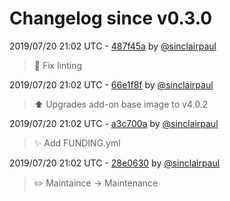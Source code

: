 # Changelog since v0.3.0

2019/07/20 21:02 UTC - [487f45a](https://github.com/hassio-addons/addon-chrony/commit/487f45a1c240d591d97deb681e3533d33b62f045) by [@sinclairpaul](https://github.com/sinclairpaul)
> :hammer: Fix linting 

2019/07/20 21:02 UTC - [66e1f8f](https://github.com/hassio-addons/addon-chrony/commit/66e1f8ff9fb28913354672be2770f07c7e97556f) by [@sinclairpaul](https://github.com/sinclairpaul)
> ⬆ Upgrades add-on base image to v4.0.2 

2019/07/20 21:02 UTC - [a3c700a](https://github.com/hassio-addons/addon-chrony/commit/a3c700a804fbaddeca7bafd7fa39f0e120e3bf60) by [@sinclairpaul](https://github.com/sinclairpaul)
> ✨ Add FUNDING.yml 

2019/07/20 21:02 UTC - [28e0630](https://github.com/hassio-addons/addon-chrony/commit/28e0630bd2f6ef108b4f23c2822525a02c46fce8) by [@sinclairpaul](https://github.com/sinclairpaul)
> ✏️ Maintaince -> Maintenance 

